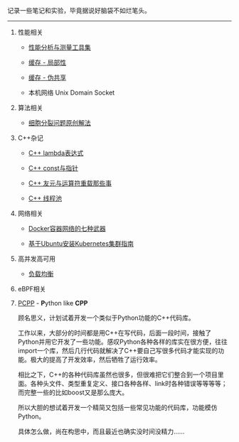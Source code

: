 记录一些笔记和实验，毕竟据说好脑袋不如烂笔头。

---

1. 性能相关
   
   - [性能分析与测量工具集](https://github.com/yuchuanwang/perfkit)
   
   - [缓存 - 局部性](https://github.com/yuchuanwang/docs/blob/main/Performance/Locality_of_reference.md)
   
   - [缓存 - 伪共享](https://github.com/yuchuanwang/docs/blob/main/Performance/False_sharing.md)
      
   - 本机网络 Unix Domain Socket

2. 算法相关
   
   - [细胞分裂问题原创解法](https://github.com/yuchuanwang/docs/blob/main/Algorithm/Cells_count.md)

3. C++杂记

   - [C++ lambda表达式](https://github.com/yuchuanwang/docs/blob/main/Cpp/Cpp_Lambda.md)

   - [C++ const与指针](https://github.com/yuchuanwang/docs/blob/main/Cpp/Cpp_Const_Pointer.md)

   - [C++ 友元与运算符重载那些事](https://github.com/yuchuanwang/docs/blob/main/Cpp/Cpp_Friend_Operator.md)

   - [C++ 线程池](https://github.com/yuchuanwang/docs/blob/main/Cpp/Cpp_ThreadPool.md)
 

4. 网络相关

   - [Docker容器网络的七种武器](https://github.com/yuchuanwang/docs/blob/main/Network/Docker_Network.md)
 
   - [基于Ubuntu安装Kubernetes集群指南](https://github.com/yuchuanwang/docs/blob/main/Network/Kubernetes_Installation.md)


5. 高并发高可用

   - [负载均衡](https://github.com/yuchuanwang/docs/blob/main/Cpp/Cpp_Load_Balance.md)


6. eBPF相关

7. [PCPP](https://github.com/yuchuanwang/pcpp) - **P**ython like **CPP**
   
   顾名思义，计划试着开发一个类似于Python功能的C++代码库。
   
   工作以来，大部分的时间都是用C++在写代码，后面一段时间，接触了Python并用它开发了一些功能。感叹Python各种各样的库实在很方便，往往import一个库，然后几行代码就解决了C++要自己写很多代码才能实现的功能。极大的提高了开发效率，然后牺牲了运行效率。
   
   相比之下，C++的各种代码库虽然也很多，但很难把它们整合到一个项目里面。各种头文件、类型重复定义、接口各种各样、link时各种错误等等等等；而完整一些的比如boost又是那么庞大。
   
   所以大胆的想试着开发一个精简又包括一些常见功能的代码库，功能模仿Python。
   
   具体怎么做，尚在构思中，而且最近也确实没时间没精力……
